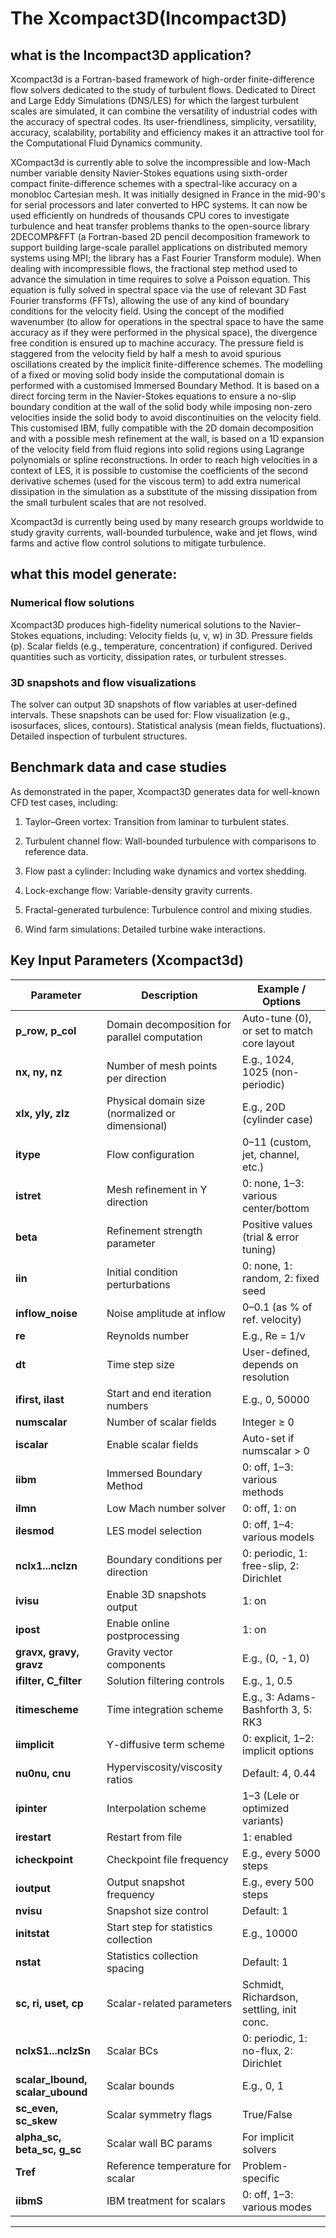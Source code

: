 
# The Xcompact3D(Incompact3D) 

## what is the Incompact3D application?
Xcompact3d is a Fortran-based framework of high-order finite-difference flow solvers dedicated to the study of turbulent flows. Dedicated to Direct and Large Eddy Simulations (DNS/LES) for which the largest turbulent scales are simulated, it can combine the versatility of industrial codes with the accuracy of spectral codes. Its user-friendliness, simplicity, versatility, accuracy, scalability, portability and efficiency makes it an attractive tool for the Computational Fluid Dynamics community.

XCompact3d is currently able to solve the incompressible and low-Mach number variable density Navier-Stokes equations using sixth-order compact finite-difference schemes with a spectral-like accuracy on a monobloc Cartesian mesh.  It was initially designed in France in the mid-90's for serial processors and later converted to HPC systems. It can now be used efficiently on hundreds of thousands CPU cores to investigate turbulence and heat transfer problems thanks to the open-source library 2DECOMP&FFT (a Fortran-based 2D pencil decomposition framework to support building large-scale parallel applications on distributed memory systems using MPI; the library has a Fast Fourier Transform module).
When dealing with incompressible flows, the fractional step method used to advance the simulation in time requires to solve a Poisson equation. This equation is fully solved in spectral space via the use of relevant 3D Fast Fourier transforms (FFTs), allowing the use of any kind of boundary conditions for the velocity field. Using the concept of the modified wavenumber (to allow for operations in the spectral space to have the same accuracy as if they were performed in the physical space), the divergence free condition is ensured up to machine accuracy. The pressure field is staggered from the velocity field by half a mesh to avoid spurious oscillations created by the implicit finite-difference schemes. The modelling of a fixed or moving solid body inside the computational domain is performed with a customised Immersed Boundary Method. It is based on a direct forcing term in the Navier-Stokes equations to ensure a no-slip boundary condition at the wall of the solid body while imposing non-zero velocities inside the solid body to avoid discontinuities on the velocity field. This customised IBM, fully compatible with the 2D domain decomposition and with a possible mesh refinement at the wall, is based on a 1D expansion of the velocity field from fluid regions into solid regions using Lagrange polynomials or spline reconstructions. In order to reach high velocities in a context of LES, it is possible to customise the coefficients of the second derivative schemes (used for the viscous term) to add extra numerical dissipation in the simulation as a substitute of the missing dissipation from the small turbulent scales that are not resolved. 

Xcompact3d is currently being used by many research groups worldwide to study gravity currents, wall-bounded turbulence, wake and jet flows, wind farms and active flow control solutions to mitigate turbulence.  ​

## what this model generate:

### Numerical flow solutions
Xcompact3D produces high-fidelity numerical solutions to the Navier–Stokes equations, including: Velocity fields (u, v, w) in 3D. Pressure fields (p). Scalar fields (e.g., temperature, concentration) if configured. Derived quantities such as vorticity, dissipation rates, or turbulent stresses.

### 3D snapshots and flow visualizations
The solver can output 3D snapshots of flow variables at user-defined intervals.
These snapshots can be used for: Flow visualization (e.g., isosurfaces, slices, contours). Statistical analysis (mean fields, fluctuations). Detailed inspection of turbulent structures.

## Benchmark data and case studies
As demonstrated in the paper, Xcompact3D generates data for well-known CFD test cases, including:

1. Taylor–Green vortex: Transition from laminar to turbulent states.

2. Turbulent channel flow: Wall-bounded turbulence with comparisons to reference data.

3. Flow past a cylinder: Including wake dynamics and vortex shedding.

4. Lock-exchange flow: Variable-density gravity currents.

5. Fractal-generated turbulence: Turbulence control and mixing studies.

6. Wind farm simulations: Detailed turbine wake interactions.

##  Key Input Parameters (Xcompact3d)

| **Parameter**     | **Description**                                            | **Example / Options**                       |
|--------------------|------------------------------------------------------------|--------------------------------------------|
| **p_row, p_col**  | Domain decomposition for parallel computation             | Auto-tune (0), or set to match core layout |
| **nx, ny, nz**   | Number of mesh points per direction                         | E.g., 1024, 1025 (non-periodic)           |
| **xlx, yly, zlz** | Physical domain size (normalized or dimensional)          | E.g., 20D (cylinder case)                 |
| **itype**        | Flow configuration                                        | 0–11 (custom, jet, channel, etc.)         |
| **istret**      | Mesh refinement in Y direction                               | 0: none, 1–3: various center/bottom       |
| **beta**         | Refinement strength parameter                               | Positive values (trial & error tuning)     |
| **iin**           | Initial condition perturbations                            | 0: none, 1: random, 2: fixed seed        |
| **inflow_noise**| Noise amplitude at inflow                                   | 0–0.1 (as % of ref. velocity)           |
| **re**            | Reynolds number                                           | E.g., Re = 1/ν                           |
| **dt**            | Time step size                                            | User-defined, depends on resolution        |
| **ifirst, ilast**| Start and end iteration numbers                            | E.g., 0, 50000                            |
| **numscalar**   | Number of scalar fields                                     | Integer ≥ 0                               |
| **iscalar**     | Enable scalar fields                                        | Auto-set if numscalar > 0                |
| **iibm**        | Immersed Boundary Method                                    | 0: off, 1–3: various methods             |
| **ilmn**       | Low Mach number solver                                      | 0: off, 1: on                            |
| **ilesmod**   | LES model selection                                          | 0: off, 1–4: various models             |
| **nclx1...nclzn** | Boundary conditions per direction                         | 0: periodic, 1: free-slip, 2: Dirichlet |
| **ivisu**       | Enable 3D snapshots output                                 | 1: on                                    |
| **ipost**      | Enable online postprocessing                                 | 1: on                                    |
| **gravx, gravy, gravz** | Gravity vector components                          | E.g., (0, -1, 0)                        |
| **ifilter, C_filter** | Solution filtering controls                         | E.g., 1, 0.5                             |
| **itimescheme** | Time integration scheme                                    | E.g., 3: Adams-Bashforth 3, 5: RK3      |
| **iimplicit** | Y-diffusive term scheme                                     | 0: explicit, 1–2: implicit options      |
| **nu0nu, cnu** | Hyperviscosity/viscosity ratios                            | Default: 4, 0.44                        |
| **ipinter**     | Interpolation scheme                                      | 1–3 (Lele or optimized variants)       |
| **irestart**    | Restart from file                                          | 1: enabled                              |
| **icheckpoint** | Checkpoint file frequency                                 | E.g., every 5000 steps                 |
| **ioutput**    | Output snapshot frequency                                 | E.g., every 500 steps                  |
| **nvisu**      | Snapshot size control                                      | Default: 1                             |
| **initstat**  | Start step for statistics collection                        | E.g., 10000                            |
| **nstat**      | Statistics collection spacing                              | Default: 1                             |
| **sc, ri, uset, cp** | Scalar-related parameters                             | Schmidt, Richardson, settling, init conc.|
| **nclxS1...nclzSn** | Scalar BCs                                            | 0: periodic, 1: no-flux, 2: Dirichlet |
| **scalar_lbound, scalar_ubound** | Scalar bounds                           | E.g., 0, 1                             |
| **sc_even, sc_skew** | Scalar symmetry flags                               | True/False                            |
| **alpha_sc, beta_sc, g_sc** | Scalar wall BC params                         | For implicit solvers                   |
| **Tref**       | Reference temperature for scalar                          | Problem-specific                      |
| **iibmS**    | IBM treatment for scalars                                   | 0: off, 1–3: various modes          |

---













